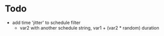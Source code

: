 # Todo
- add time 'jitter' to schedule filter
    - var2 with another schedule string, var1 + (var2 * random) duration